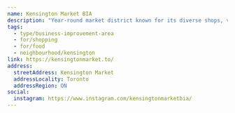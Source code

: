 ```yaml
---
name: Kensington Market BIA
description: "Year-round market district known for its diverse shops, vintage stores, food vendors, and multicultural atmosphere."
tags:
  - type/business-improvement-area
  - for/shopping
  - for/food
  - neighbourhood/kensington
link: https://kensingtonmarket.to/
address:
  streetAddress: Kensington Market
  addressLocality: Toronto
  addressRegion: ON
social:
  instagram: https://www.instagram.com/kensingtonmarketbia/
---
```

